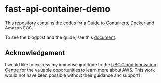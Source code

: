 # fast-api-container-demo

This repository contains the codes for a Guide to Containers, Docker and Amazon ECS.

To see the blogpost and the guide, see this [document](doc/blog.md).

## Acknowledgement

I would like to express my immense gratitude to the [UBC Cloud Innovation Centre](https://cic.ubc.ca/) for the valuable opportunities to learn more about AWS. This work would not have been possible without their guidance and support!

